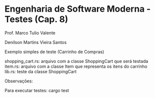
# Engenharia de Software Moderna - Testes (Cap. 8)

Prof. Marco Tulio Valente

Denilson Martins Vieira Santos


Exemplo simples de teste (Carrinho de Compras)

shopping_cart.rs: arquivo com a classe ShoppingCart que será testada
item.rs: arquivo com a classe Item que representa os itens do carrinho
lib.rs: teste da classe ShoppingCart

Observações:

Para executar testes: cargo test
